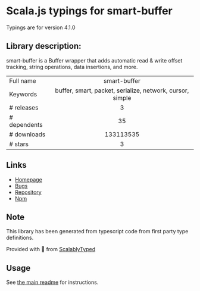 
# Scala.js typings for smart-buffer

Typings are for version 4.1.0

## Library description:
smart-buffer is a Buffer wrapper that adds automatic read & write offset tracking, string operations, data insertions, and more.

|                    |                 |
| ------------------ | :-------------: |
| Full name          | smart-buffer |
| Keywords           | buffer, smart, packet, serialize, network, cursor, simple |
| # releases         | 3 |
| # dependents       | 35 |
| # downloads        | 133113535 |
| # stars            | 3 |

## Links
- [Homepage](https://github.com/JoshGlazebrook/smart-buffer/)
- [Bugs](https://github.com/JoshGlazebrook/smart-buffer/issues)
- [Repository](https://github.com/JoshGlazebrook/smart-buffer)
- [Npm](https://www.npmjs.com/package/smart-buffer)
    


## Note
This library has been generated from typescript code from first party type definitions.

Provided with :purple_heart: from [ScalablyTyped](https://github.com/oyvindberg/ScalablyTyped)

## Usage
See [the main readme](../../readme.md) for instructions.


